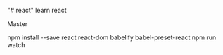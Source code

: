 "# react" learn react

Master

npm install --save react react-dom babelify babel-preset-react
npm run watch
